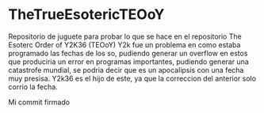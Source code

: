 # TheTrueEsotericTEOoY
Repositorio de juguete para probar lo que se hace en el repositorio The Esoterc Order of Y2K36 (TEOoY)
Y2k fue un problema en como estaba programado las fechas de los so, pudiendo generar un overflow en estos que produciria un error en programas importantes, pudiendo generar una catastrofe mundial, se podria decir que es un apocalipsis con una fecha muy presisa. 
Y2k36 es el hijo de este, ya que la correccion del anterior solo corrio la fecha.

Mi commit firmado